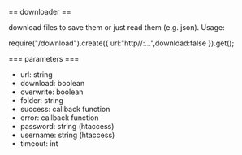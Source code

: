 == downloader ==

download files to save them or just read them (e.g. json).
Usage:

require("/download").create({
	url:"http//:...",download:false
}).get();


=== parameters ===
- url: string
- download: boolean
- overwrite: boolean
- folder: string
- success: callback function
- error: callback function
- password: string (htaccess)
- username: string (htaccess)
- timeout: int
